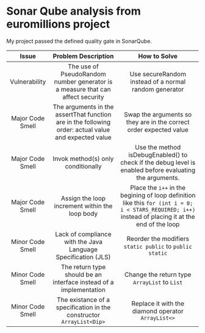 # Sonar Qube analysis from euromillions project

My project passed the defined quality gate in SonarQube.

| Issue | Problem Description | How to Solve |
| :---: | :---: | :---: |
| Vulnerability | The use of PseudoRandom number generator is a measure that can affect security | Use secureRandom instead of a normal random generator |
| Major Code Smell | The arguments in the assertThat function are in the following order: actual value and expected value | Swap the arguments so they are in the correct order expected value |
| Major Code Smell | Invok method(s) only conditionally | Use the method isDebugEnabled() to check if the debug level is enabled before evaluating the arguments. |
| Major Code Smell | Assign the loop increment within the loop body | Place the ```i++``` in the begining of loop definition like this ```for (int i = 0; i < STARS_REQUIRED; i++)``` instead of placing it at the end of the loop |
| Minor Code Smell | Lack of compliance with the Java Language Specification (JLS) | Reorder the modifiers ```static public``` to ```public static``` |
| Minor Code Smell | The return type should be an interface instead of a implementation | Change the return type ```ArrayList``` to ```List``` |
| Minor Code Smell | The existance of a specification in the constructor ```ArrayList<Dip>``` | Replace it with the diamond operator ```ArrayList<>``` |
